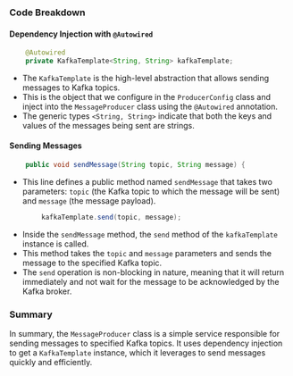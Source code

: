 
### Code Breakdown
#### Dependency Injection with `@Autowired`
```java
    @Autowired
    private KafkaTemplate<String, String> kafkaTemplate;
```
- The `KafkaTemplate` is the high-level abstraction that allows sending messages to Kafka topics. 
- This is the object that we configure in the `ProducerConfig` class and inject into the `MessageProducer` class using the `@Autowired` annotation.
- The generic types `<String, String>` indicate that both the keys and values of the messages being sent are strings.

#### Sending Messages
```java
    public void sendMessage(String topic, String message) {
```
- This line defines a public method named `sendMessage` that takes two parameters: `topic` (the Kafka topic to which the message will be sent) and `message` (the message payload).

```java
        kafkaTemplate.send(topic, message);
```
- Inside the `sendMessage` method, the `send` method of the `kafkaTemplate` instance is called.
- This method takes the `topic` and `message` parameters and sends the message to the specified Kafka topic.
- The `send` operation is non-blocking in nature, meaning that it will return immediately and not wait for the message to be acknowledged by the Kafka broker. 

### Summary
In summary, the `MessageProducer` class is a simple service responsible for sending messages to specified Kafka topics. 
It uses dependency injection to get a `KafkaTemplate` instance, which it leverages to send messages quickly and efficiently.